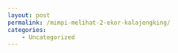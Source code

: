 ```yaml
---
layout: post
permalink: /mimpi-melihat-2-ekor-kalajengking/
categories:
    - Uncategorized
---
```



